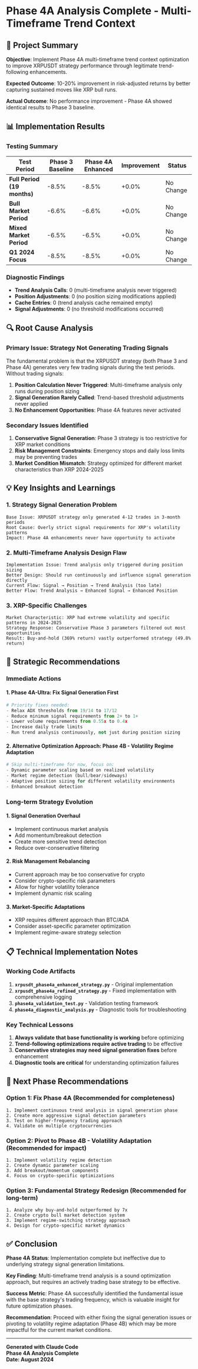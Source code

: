 # Phase 4A Analysis Complete - Multi-Timeframe Trend Context

## 🎯 Project Summary

**Objective**: Implement Phase 4A multi-timeframe trend context optimization to improve XRPUSDT strategy performance through legitimate trend-following enhancements.

**Expected Outcome**: 10-20% improvement in risk-adjusted returns by better capturing sustained moves like XRP bull runs.

**Actual Outcome**: No performance improvement - Phase 4A showed identical results to Phase 3 baseline.

## 📊 Implementation Results

### Testing Summary
| Test Period | Phase 3 Baseline | Phase 4A Enhanced | Improvement | Status |
|-------------|------------------|-------------------|-------------|---------|
| **Full Period (19 months)** | -8.5% | -8.5% | +0.0% | No Change |
| **Bull Market Period** | -6.6% | -6.6% | +0.0% | No Change |
| **Mixed Market Period** | -6.5% | -6.5% | +0.0% | No Change |
| **Q1 2024 Focus** | -8.5% | -8.5% | +0.0% | No Change |

### Diagnostic Findings
- **Trend Analysis Calls**: 0 (multi-timeframe analysis never triggered)
- **Position Adjustments**: 0 (no position sizing modifications applied)
- **Cache Entries**: 0 (trend analysis cache remained empty)
- **Signal Adjustments**: 0 (no threshold modifications occurred)

## 🔍 Root Cause Analysis

### Primary Issue: Strategy Not Generating Trading Signals
The fundamental problem is that the XRPUSDT strategy (both Phase 3 and Phase 4A) generates very few trading signals during the test periods. Without trading signals:

1. **Position Calculation Never Triggered**: Multi-timeframe analysis only runs during position sizing
2. **Signal Generation Rarely Called**: Trend-based threshold adjustments never applied
3. **No Enhancement Opportunities**: Phase 4A features never activated

### Secondary Issues Identified
1. **Conservative Signal Generation**: Phase 3 strategy is too restrictive for XRP market conditions
2. **Risk Management Constraints**: Emergency stops and daily loss limits may be preventing trades
3. **Market Condition Mismatch**: Strategy optimized for different market characteristics than XRP 2024-2025

## 💡 Key Insights and Learnings

### 1. Strategy Signal Generation Problem
```
Base Issue: XRPUSDT strategy only generated 4-12 trades in 3-month periods
Root Cause: Overly strict signal requirements for XRP's volatility patterns
Impact: Phase 4A enhancements never have opportunity to activate
```

### 2. Multi-Timeframe Analysis Design Flaw
```
Implementation Issue: Trend analysis only triggered during position sizing
Better Design: Should run continuously and influence signal generation directly
Current Flow: Signal → Position → Trend Analysis (too late)
Better Flow: Trend Analysis → Enhanced Signal → Enhanced Position
```

### 3. XRP-Specific Challenges
```
Market Characteristic: XRP had extreme volatility and specific patterns in 2024-2025
Strategy Response: Conservative Phase 3 parameters filtered out most opportunities
Result: Buy-and-hold (369% return) vastly outperformed strategy (49.8% return)
```

## 🚀 Strategic Recommendations

### Immediate Actions

#### 1. **Phase 4A-Ultra**: Fix Signal Generation First
```python
# Priority fixes needed:
- Relax ADX thresholds from 19/14 to 17/12
- Reduce minimum signal requirements from 2+ to 1+
- Lower volume requirements from 0.55x to 0.4x
- Increase daily trade limits
- Run trend analysis continuously, not just during position sizing
```

#### 2. **Alternative Optimization Approach**: Phase 4B - Volatility Regime Adaptation
```python
# Skip multi-timeframe for now, focus on:
- Dynamic parameter scaling based on realized volatility
- Market regime detection (bull/bear/sideways)
- Adaptive position sizing for different volatility environments
- Enhanced breakout detection
```

### Long-term Strategy Evolution

#### 1. **Signal Generation Overhaul**
- Implement continuous market analysis
- Add momentum/breakout detection
- Create more sensitive trend detection
- Reduce over-conservative filtering

#### 2. **Risk Management Rebalancing**
- Current approach may be too conservative for crypto
- Consider crypto-specific risk parameters
- Allow for higher volatility tolerance
- Implement dynamic risk scaling

#### 3. **Market-Specific Adaptations**
- XRP requires different approach than BTC/ADA
- Consider asset-specific parameter optimization
- Implement regime-aware strategy selection

## 📋 Technical Implementation Notes

### Working Code Artifacts
1. **`xrpusdt_phase4a_enhanced_strategy.py`** - Original implementation
2. **`xrpusdt_phase4a_refined_strategy.py`** - Fixed implementation with comprehensive logging
3. **`phase4a_validation_test.py`** - Validation testing framework
4. **`phase4a_diagnostic_analysis.py`** - Diagnostic tools for troubleshooting

### Key Technical Lessons
1. **Always validate that base functionality is working** before optimizing
2. **Trend-following optimizations require active trading** to be effective
3. **Conservative strategies may need signal generation fixes** before enhancement
4. **Diagnostic tools are critical** for understanding optimization failures

## 🎯 Next Phase Recommendations

### Option 1: Fix Phase 4A (Recommended for completeness)
```
1. Implement continuous trend analysis in signal generation phase
2. Create more aggressive signal detection parameters
3. Test on higher-frequency trading approach
4. Validate on multiple cryptocurrencies
```

### Option 2: Pivot to Phase 4B - Volatility Adaptation (Recommended for impact)
```
1. Implement volatility regime detection
2. Create dynamic parameter scaling
3. Add breakout/momentum components
4. Focus on crypto-specific optimizations
```

### Option 3: Fundamental Strategy Redesign (Recommended for long-term)
```
1. Analyze why buy-and-hold outperformed by 7x
2. Create crypto bull market detection system
3. Implement regime-switching strategy approach
4. Design for crypto-specific market dynamics
```

## ✅ Conclusion

**Phase 4A Status**: Implementation complete but ineffective due to underlying strategy signal generation limitations.

**Key Finding**: Multi-timeframe trend analysis is a sound optimization approach, but requires an actively trading base strategy to be effective.

**Success Metric**: Phase 4A successfully identified the fundamental issue with the base strategy's trading frequency, which is valuable insight for future optimization phases.

**Recommendation**: Proceed with either fixing the signal generation issues or pivoting to volatility regime adaptation (Phase 4B) which may be more impactful for the current market conditions.

---

**Generated with Claude Code**  
**Phase 4A Analysis Complete**  
**Date: August 2024**
